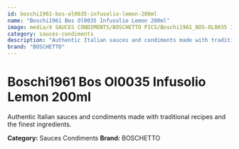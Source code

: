 ```yaml
---
id: boschi1961-bos-ol0035-infusolio-lemon-200ml
name: "Boschi1961 Bos Ol0035 Infusolio Lemon 200ml"
image: media/4 SAUCES CONDIMENTS/BOSCHETTO PICS/Boschi1961_BOS-OL0035 Infusolio Lemon 200ml.png
category: sauces-condiments
description: "Authentic Italian sauces and condiments made with traditional recipes and the finest ingredients."
brand: "BOSCHETTO"
---
```


# Boschi1961 Bos Ol0035 Infusolio Lemon 200ml

Authentic Italian sauces and condiments made with traditional recipes and the finest ingredients.

**Category:** Sauces Condiments
**Brand:** BOSCHETTO
